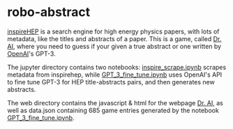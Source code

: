 # robo-abstract

[inspireHEP](https://inspirehep.net) is a search engine for high energy physics papers, with lots of metadata, like the titles and abstracts of a paper. This is a game, called [Dr. AI](http://dr-ai.42web.io), where you need to guess if your given a true abstract or one written by [OpenAI](http://openai.com)'s GPT-3.

The jupyter directory contains two notebooks: [inspire_scrape.ipynb](https://github.com/gaborsarosi/robo-abstract/blob/main/Jupyter/inspire_scrape.ipynb) scrapes metadata from inspirehep, while [GPT_3_fine_tune.ipynb](https://github.com/gaborsarosi/robo-abstract/blob/main/Jupyter/GPT_3_fine_tune.ipynb) uses OpenAI's API to fine tune GPT-3 for HEP title-abstracts pairs, and then generates new abstracts.

The web directory contains the javascript & html for the webpage [Dr. AI](http://dr-ai.42web.io), as well as data.json containing 685 game entries generated by the notebook [GPT_3_fine_tune.ipynb](https://github.com/gaborsarosi/robo-abstract/blob/main/Jupyter/GPT_3_fine_tune.ipynb).

